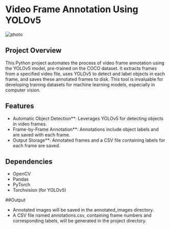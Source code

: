 # Video Frame Annotation Using YOLOv5
![photo ](https://github.com/user-attachments/assets/b463cdb9-a199-4516-958e-9f8ae0b74e7a)


## Project Overview
This Python project automates the process of video frame annotation using the YOLOv5 model, pre-trained on the COCO dataset. It extracts frames from a specified video file, uses YOLOv5 to detect and label objects in each frame, and saves these annotated frames to disk. This tool is invaluable for developing training datasets for machine learning models, especially in computer vision.

## Features
- Automatic Object Detection**: Leverages YOLOv5 for detecting objects in video frames.
- Frame-by-Frame Annotation**: Annotations include object labels and are saved with each frame.
- Output Storage**: Annotated frames and a CSV file containing labels for each frame are saved.

## Dependencies
- OpenCV
- Pandas
- PyTorch
- Torchvision (for YOLOv5)


##Output
- Annotated images will be saved in the annotated_images directory.
- A CSV file named annotations.csv, containing frame numbers and corresponding labels, will be generated in the project directory.

